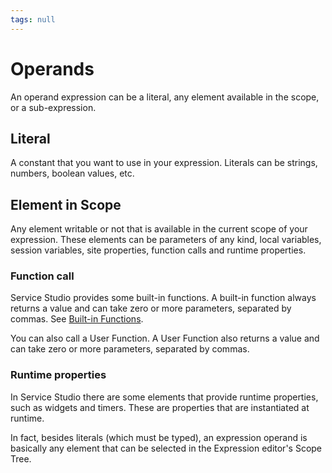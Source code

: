 ```yaml
---
tags: null
---
```


# Operands

An operand expression can be a literal, any element available in the scope, or a sub-expression.

## Literal

A constant that you want to use in your expression. Literals can be strings, numbers, boolean values, etc.

## Element in Scope

Any element writable or not that is available in the current scope of your expression. These elements can be parameters of any kind, local variables, session variables, site properties, function calls and runtime properties.

### Function call

Service Studio provides some built-in functions. A built-in function always returns a value and can take zero or more parameters, separated by commas. See [Built-in Functions](https://github.com/danielmarquespt/docs-product/tree/e7ea3f444d5129dab245c69ab72ae091554bc4fb/src/ref/lang/auto/builtinfunctions.final.md%3E).

You can also call a User Function. A User Function also returns a value and can take zero or more parameters, separated by commas.

### Runtime properties

In Service Studio there are some elements that provide runtime properties, such as widgets and timers. These are properties that are instantiated at runtime.

In fact, besides literals \(which must be typed\), an expression operand is basically any element that can be selected in the Expression editor's Scope Tree.

